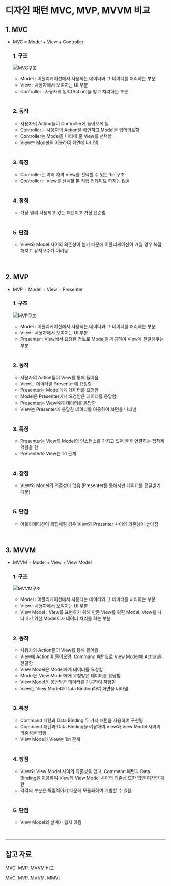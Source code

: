 # 디자인 패턴 MVC, MVP, MVVM 비교

## 1. MVC
* MVC = Model + View + Controller
  
  ### 1. 구조
   ![MVC구조](https://img1.daumcdn.net/thumb/R1280x0/?scode=mtistory2&fname=https%3A%2F%2Fblog.kakaocdn.net%2Fdn%2F7IE8f%2FbtqBRvw9sFF%2FAGLRdsOLuvNZ9okmGOlkx1%2Fimg.png)

  - Model : 어플리케이션에서 사용되는 데이터와 그 데이터를 처리하는 부분
  - View : 사용자에서 보여지는 UI 부분
  - Controller : 사용자의 입력(Action)을 받고 처리하는 부분
  
  <br>

  ### 2. 동작
  - 사용자의 Action들이 Controller에 들어오게 됨
  - Controller는 사용자의 Action을 확인하고 Model을 업데이트함
  - Controller는 Model을 나타내 줄 View를 선택함
  - View는 Model을 이용하여 화면에 나타냄
    
  <br>

  ### 3. 특징
  - Controller는 여러 개의 View를 선택할 수 있는 1:n 구조
  - Controller는 View를 선택할 뿐 직접 업데이트 하지는 않음
  
  <br>

  ### 4. 장점
  - 가장 널리 사용되고 있는 패턴이고 가장 단순함

  <br>

  ### 5. 단점
  - View와 Model 사이의 의존성이 높기 때문에 어플리케이션이 커질 경우 복잡해지고 유지보수가 어려움
   
<br>

## 2. MVP
* MVP = Model + View + Presenter
  
  ### 1. 구조
   ![MVP구조](https://img1.daumcdn.net/thumb/R1280x0/?scode=mtistory2&fname=https%3A%2F%2Fblog.kakaocdn.net%2Fdn%2FclZlsT%2FbtqBTLzeUCL%2FIDA8Ga6Yarndgr88g9Nkhk%2Fimg.png)

  - Model : 어플리케이션에서 사용되는 데이터와 그 데이터를 처리하는 부분
  - View : 사용자에서 보여지는 UI 부분
  - Presenter : View에서 요청한 정보로 Model을 가공하여 View에 전달해주는 부분
  
  <br>

  ### 2. 동작
  - 사용자의 Action들이 View를 통해 들어옴
  - View는 데이터를 Presenter에 요청함
  - Presenter는 Model에게 데이터를 요청함
  - Model은 Presenter에서 요청받은 데이터를 응답함
  - Presenter는 View에게 데이터를 응답함
  - View는 Presenter가 응답한 데이터를 이용하여 화면을 나타냄
    
  <br>

  ### 3. 특징
  - Presenter는 View와 Model의 인스턴스를 가지고 있어 둘을 연결하는 접착제 역할을 함
  - Presenter와 View는 1:1 관계
  
  <br>

  ### 4. 장점
  - View와 Model의 의존성이 없음 (Presenter를 통해서만 데이터를 전달받기 때문)

  <br>

  ### 5. 단점
  - 어플리케이션이 복잡해질 경우 View와 Presenter 사이의 의존성이 높아짐

<br>

## 3. MVVM
* MVVM = Model + View + View Model
  
  ### 1. 구조
   ![MVVM구조](https://img1.daumcdn.net/thumb/R1280x0/?scode=mtistory2&fname=https%3A%2F%2Fblog.kakaocdn.net%2Fdn%2FCiXz0%2FbtqBQ1iMiVT%2FstaXr7UO95opKgXEU01EY0%2Fimg.png)

  - Model : 어플리케이션에서 사용되는 데이터와 그 데이터를 처리하는 부분
  - View : 사용자에서 보여지는 UI 부분
  - View Model : View를 표현하기 위해 만든 View를 위한 Model. View를 나타내기 위한 Model이자 데이터 처리를 하는 부분
  
  <br>

  ### 2. 동작
  - 사용자의 Action들이 View를 통해 들어옴
  - View에 Action이 들어오면, Command 패턴으로 View Model에 Action을 전달함
  - View Model은 Model에게 데이터를 요청함
  - Model은 View Model에게 요청받은 데이터를 응답함
  - View Model은 응답받은 데이터를 가공하여 저장함
  - View는 View Model과 Data Binding하여 화면을 나타냄

  <br>

  ### 3. 특징
  - Command 패턴과 Data Binding 두 가지 패턴을 사용하여 구현됨
  - Command 패턴과 Data Binding을 이용하여 View와 View Model 사이의 의존성을 없앰
  - View Mode과 View는 1:n 관계
  
  <br>

  ### 4. 장점
  - View와 View Model 사이의 의존성을 없고, Command 패턴과 Data Binding을 이용하여 View와 View Model 사이의 의존성 또한 없앤 디자인 패턴
  - 각각의 부분은 독립적이기 때문에 모듈화하여 개발할 수 있음

  <br>

  ### 5. 단점
  - View Model의 설계가 쉽지 않음
   
<br>

---
## 참고 자료
[MVC, MVP, MVVM 비교](https://beomy.tistory.com/43)

[MVC, MVP, MVVM, MMVI](https://brunch.co.kr/@oemilk/113)
